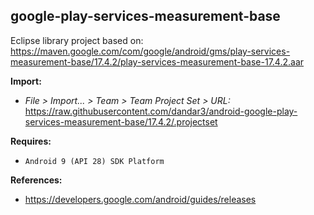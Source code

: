 ## google-play-services-measurement-base

Eclipse library project based on:<br/>
https://maven.google.com/com/google/android/gms/play-services-measurement-base/17.4.2/play-services-measurement-base-17.4.2.aar

**Import:**
- _File > Import... > Team > Team Project Set > URL:_<br/>
  https://raw.githubusercontent.com/dandar3/android-google-play-services-measurement-base/17.4.2/.projectset

**Requires:**
- `Android 9 (API 28) SDK Platform`

**References:**
- https://developers.google.com/android/guides/releases